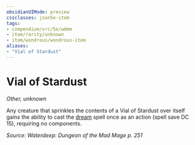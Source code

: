 ```yaml
---
obsidianUIMode: preview
cssclasses: json5e-item
tags:
- compendium/src/5e/wdmm
- item/rarity/unknown
- item/wondrous/wondrous-item
aliases: 
- "Vial of Stardust"
---
```

# Vial of Stardust
*Other, unknown*  


Any creature that sprinkles the contents of a Vial of Stardust over itself gains the ability to cast the [dream](/Systems/5e/spells/dream.md) spell once as an action (spell save DC 15), requiring no components.

*Source: Waterdeep: Dungeon of the Mad Mage p. 251*